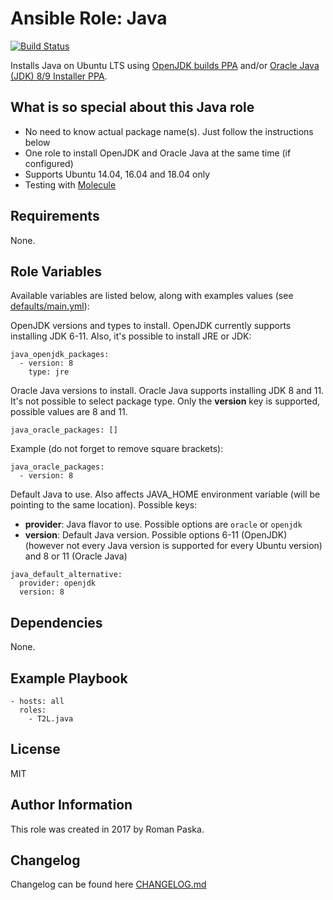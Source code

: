 # Ansible Role: Java

[![Build Status](https://travis-ci.org/T2L/ansible-role-java.svg?branch=1.x.x)](https://travis-ci.org/T2L/ansible-role-java)

Installs Java on Ubuntu LTS using [OpenJDK builds PPA](https://launchpad.net/~openjdk-r/+archive/ubuntu/ppa) and/or [Oracle Java (JDK) 8/9 Installer PPA](https://launchpad.net/~webupd8team/+archive/ubuntu/java).

## What is so special about this Java role

- No need to know actual package name(s). Just follow the instructions below
- One role to install OpenJDK and Oracle Java at the same time (if configured)
- Supports Ubuntu 14.04, 16.04 and 18.04 only
- Testing with [Molecule](https://github.com/metacloud/molecule)

## Requirements

None.

## Role Variables

Available variables are listed below, along with examples values (see [defaults/main.yml](defaults/main.yml)):

OpenJDK versions and types to install. OpenJDK currently supports installing JDK 6-11. Also, it's possible to install JRE or JDK:

    java_openjdk_packages:
      - version: 8
        type: jre

Oracle Java versions to install. Oracle Java supports installing JDK 8 and 11. It's not possible to select package type. Only the **version** key is supported, possible values are 8 and 11.

    java_oracle_packages: []


Example (do not forget to remove square brackets):

    java_oracle_packages:
      - version: 8

Default Java to use. Also affects JAVA_HOME environment variable (will be pointing to the same location). Possible keys:

- **provider**: Java flavor to use. Possible options are `oracle` or `openjdk`
- **version**: Default Java version. Possible options 6-11 (OpenJDK) (however not every Java version is supported for every Ubuntu version) and 8 or 11 (Oracle Java)

```
java_default_alternative:
  provider: openjdk
  version: 8
```

## Dependencies

None.

## Example Playbook

    - hosts: all
      roles:
        - T2L.java

## License

MIT

## Author Information

This role was created in 2017 by Roman Paska.

## Changelog

Changelog can be found here [CHANGELOG.md](CHANGELOG.md)
